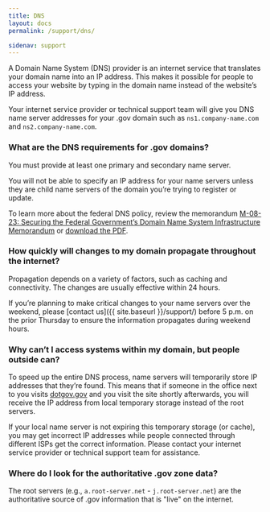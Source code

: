 ```yaml
---
title: DNS
layout: docs
permalink: /support/dns/

sidenav: support
---
```


A Domain Name System (DNS) provider is an internet service that translates your domain name into an IP address. This makes it possible for people to access your website by typing in the domain name instead of the website’s IP address.

Your internet service provider or technical support team will give you DNS name server addresses for your .gov domain such as `ns1.company-name.com` and `ns2.company-name.com`.

### What are the DNS requirements for .gov domains?

You must provide at least one primary and secondary name server.

You will not be able to specify an IP address for your name servers unless they are child name servers of the domain you’re trying to register or update.

To learn more about the federal DNS policy, review the memorandum [M-08-23: Securing the Federal Government’s Domain Name System Infrastructure Memorandum](https://www.whitehouse.gov/sites/whitehouse.gov/files/omb/memoranda/2008/m08-23.pdf) or [download the PDF](https://www.dotgov.gov/dotgov-web/files/get_file?uuid=0d2b7be9-1c4d-423e-b3fa-6c9cd6310613&groupId=12665&action=get_file).

### How quickly will changes to my domain propagate throughout the internet?

Propagation depends on a variety of factors, such as caching and connectivity. The changes are usually effective within 24 hours.

If you’re planning to make critical changes to your name servers over the weekend, please [contact us]({{ site.baseurl }}/support/) before 5 p.m. on the prior Thursday to ensure the information propagates during weekend hours.

### Why can’t I access systems within my domain, but people outside can?

To speed up the entire DNS process, name servers will temporarily store IP addresses that they’re found. This means that if someone in the office next to you visits [dotgov.gov](https://www.dotgov.gov) and you visit the site shortly afterwards, you will receive the IP address from local temporary storage instead of the root servers.

If your local name server is not expiring this temporary storage (or cache), you may get incorrect IP addresses while people connected through different ISPs get the correct information. Please contact your internet service provider or technical support team for assistance.

### Where do I look for the authoritative .gov zone data?

The root servers (e.g., `a.root-server.net` - `j.root-server.net`) are the authoritative source of .gov information that is "live" on the internet.

